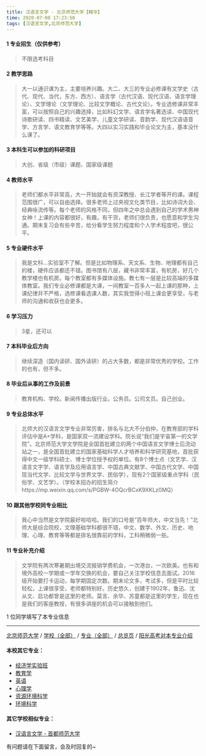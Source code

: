 ```yaml
---
title: 汉语言文学 - 北京师范大学【精华】
time: 2020-07-08 17:23:50
tags: [汉语言文学,北京师范大学]
---
```

#### 1 专业招生（仅供参考）  
> 不限选考科目 


#### 2 教学思路
> 大一以通识课为主，主要培养兴趣。大二、大三的专业必修课有文学史（古代、现代、当代，东方、西方）、语言学（古代汉语、现代汉语、语言学理论）、文学理论（文学理论、比较文学概论、古代文论）。专业选修课非常丰富，可以按照自己的兴趣选择，比如科幻文学、语言学名著选读、中国现代诗歌研读、四书精读、文艺美学、儿童文学研读、音韵学、现代汉语语音学、方言学、语文教育学等等。大四以实习实践和毕业论文为主，基本没什么课了。


#### 3 本科生可以参加的科研项目
> 大创、省级（市级）课题、国家级课题


#### 4 教师水平
> 老师们都水平非常高，大一开始就会有资深教授、长江学者等开的课。课程范围很广，可以自由选择。很多老师上过央视文化类节目，比如诗词大会、经典咏流传等。每个老师的风格不同，但四年之中总会遇到自己的学术男神女神！上课的内容都很好，有趣，有干货，老师们很负责，也愿意和学生沟通。期末复习会有些辛苦，给分看学生努力程度和个人学术程度吧，很公平。


#### 5 专业硬件水平
> 我是文科...实验室不了解。但是比如物理系、天文系、生物、地理都有自己的楼，硬件应该都还不错。图书馆有八层，藏书非常丰富，有机房，好几个教学楼也有机房。每个教室都有多媒体设施。教七有一层是比较高端的多媒体教室。我们专业必修课都是大课，一间教室一百多人一起上课的那种，上课纪律并不严格，选修课看选课人数，其实我觉得小班上课会更享受，与老师的沟通和收获也会更多。

#### 6 学习压力
> 3星，还可以



#### 7 本科毕业后方向
> 继续深造（国内读研、国外读研）的占大多数，都是非常优秀的学校。工作的也有，但不多。


#### 8 毕业后从事的工作及前景
> 教育机构、学校。新闻传播出版行业。公务员。公司文员。自己创业。

#### 9 专业总体水平
> 北师大的汉语言文学专业非常厉害，排名与北大不分伯仲，在教育部的学科评估中是A+学科，是国家双一流建设学科。院长说“我们是宇宙第一的文学院”。北京师范大学文学院是全国首批建立的两个中国语言文学博士后流动站之一，是全国首批建立的国家基础科学人才培养和科学研究基地，首批获得中文一级学科硕士、博士学位授予权的单位。有8个博士点（文艺学、汉语言文字学、语言学及应用语言学、中国古典文献学、中国古代文学、中国现当代文学、比较文学与世界文学、民俗学），现有2个国家级重点学科（民俗学、文艺学）。（学校本招办的招生简介https://mp.weixin.qq.com/s/PGBW-4OQcrBCxK9XKLz0MQ）


#### 10 跟其他学校同专业相比
> 我心中当然是文学院最好啦哈哈。我们的口号是“百年师大，中文当先！”北师大是综合院校，文理基础学科都很不错，中文、数学、外文、历史、地理、心理、教育等等都是排名很靠前的学科，工科稍微弱一些。


#### 11 专业补充介绍
> 文学院有两次寒暑期出境交流报销学费机会，一次港台，一次欧美。也有和境外高校一学期或一学年交换的机会，要自己关注学校信息去面试。2016级开始要打卡运动，每学期固定次数。期末论文多，考试多，但是平时比较轻松，上课很享受，老师都特别好。历史悠久，创建于1902年，鲁迅、沈从文、启功都曾是这里的老师。莫言、余华、苏童都是这里的学生，现在也是我们的客座教授，有很多讲座的机会可以接触到他们。


1 位同学填写了本专业信息
***
[北京师范大学](https://univgo.github.io/2020/07/08/北京师范大学) / [学校（全部）](https://univgo.github.io/2020/07/09/学校汇总页) / [专业（全部）](https://univgo.github.io/2020/07/09/专业汇总页) / [总览页](https://univgo.github.io/2020/07/09/总览) / [阳光高考对本专业介绍](http://gaokao.chsi.com.cn/sch/zyk/view.do?schId=73394602&specId=73383455)
#### 本校其它专业：
- [经济学实验班](https://univgo.github.io/2020/07/08/经济学实验班%20-%20北京师范大学)
- [教育学](https://univgo.github.io/2020/07/08/教育学%20-%20北京师范大学)
- [英语](https://univgo.github.io/2020/07/08/英语%20-%20北京师范大学)
- [心理学](https://univgo.github.io/2020/07/08/心理学%20-%20北京师范大学)
- [资源环境科学](https://univgo.github.io/2020/07/08/资源环境科学%20-%20北京师范大学)
- [环境科学](https://univgo.github.io/2020/07/08/环境科学%20-%20北京师范大学)

#### 其它学校相似专业：
- [汉语言文学 - 首都师范大学](https://univgo.github.io/2020/07/08/汉语言文学%20-%20首都师范大学)


有问题请在下面留言，会及时回复的~
